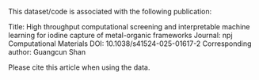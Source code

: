 This dataset/code is associated with the following publication:

Title: High throughput computational screening and interpretable machine learning for iodine capture of metal-organic frameworks
Journal: npj Computational Materials
DOI: 10.1038/s41524-025-01617-2
Corresponding author: Guangcun Shan

Please cite this article when using the data.
